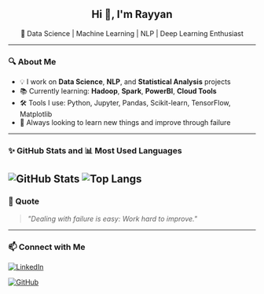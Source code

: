<h2 align="center">Hi 👋, I'm Rayyan</h2>
<p align="center">🚀 Data Science | Machine Learning | NLP | Deep Learning Enthusiast</p>

---

### 🔍 About Me

- 💡 I work on **Data Science**, **NLP**, and **Statistical Analysis** projects  
- 📚 Currently learning: **Hadoop**, **Spark**, **PowerBI**, **Cloud Tools**  
- 🛠️ Tools I use: Python, Jupyter, Pandas, Scikit-learn, TensorFlow, Matplotlib  
- 🎯 Always looking to learn new things and improve through failure

---

### ✨ GitHub Stats and 📊 Most Used Languages

![GitHub Stats](https://github-readme-stats.vercel.app/api?username=rayyanrbj09&show_icons=true&theme=react&count_private=true) ![Top Langs](https://github-readme-stats.vercel.app/api/top-langs/?username=rayyanrbj09&layout=compact&theme=react)
---

### 🌟 Quote

> *"Dealing with failure is easy: Work hard to improve."*

---

### 📫 Connect with Me

[![LinkedIn](https://img.shields.io/badge/LinkedIn-rayyanrbj09-blue?logo=linkedin&logoColor=white)](https://linkedin.com/in/rayyanrbj09)  

[![GitHub](https://img.shields.io/badge/GitHub-rayyanrbj09-black?logo=github)](https://github.com/rayyanrbj09)

